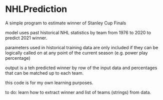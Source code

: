 # NHLPrediction
A simple program to estimate winner of Stanley Cup Finals

model uses past historical NHL statistics by team from 1976 to 2020 to predict 2021 winner.

parameters used in historical training data are only included if they can be logically called on at any point of the current season (e.g. power play percentage)

output is a teh predicted winner by row of the input data and percentages that can be matched up to each team.

this code is for my own learning purposes.

to do: learn how to extract winner and list of teams (strings) from data.
